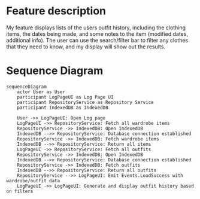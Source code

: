 # Feature description
My feature displays lists of the users outfit history, including the clothing items, the dates being made, and some notes to the item (modified dates, additional info). The user can use the search/filter bar to filter any clothes that they need to know, and my display will show out the results. 

# Sequence Diagram
```mermaid
sequenceDiagram
    actor User as User
    participant LogPageUI as Log Page UI
    participant RepositoryService as Repository Service
    participant IndexedDB as IndexedDB

    User ->> LogPageUI: Open Log page
    LogPageUI ->> RepositoryService: Fetch all wardrobe items
    RepositoryService ->> IndexedDB: Open IndexedDB
    IndexedDB -->> RepositoryService: Database connection established
    RepositoryService ->> IndexedDB: Fetch wardrobe items
    IndexedDB -->> RepositoryService: Return all items
    LogPageUI ->> RepositoryService: Fetch all outfits
    RepositoryService ->> IndexedDB: Open IndexedDB
    IndexedDB -->> RepositoryService: Database connection established
    RepositoryService ->> IndexedDB: Fetch outfits
    IndexedDB -->> RepositoryService: Return all outfits
    RepositoryService -->> LogPageUI: Emit Events.LoadSuccess with wardrobe/outfit data
    LogPageUI ->> LogPageUI: Generate and display outfit history based on filters